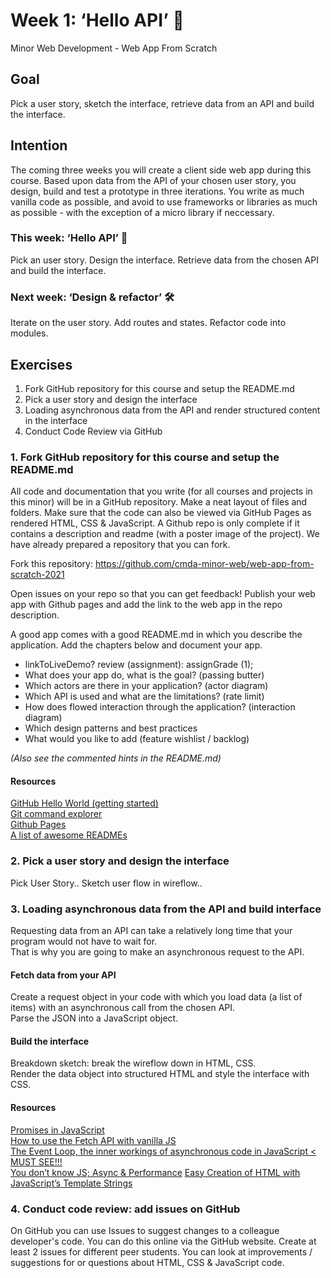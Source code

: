 # Week 1: ‘Hello API’ 🐒

Minor Web Development - Web App From Scratch

## Goal 

Pick a user story, sketch the interface, retrieve data from an API and build the interface.

## Intention

The coming three weeks you will create a client side web app during this course. Based upon data from the API of your chosen user story, you design, build and test a prototype in three iterations. You write as much vanilla code as possible, and avoid to use frameworks or libraries as much as possible - with the exception of a micro library if neccessary. 

### This week: ‘Hello API’ 🐒

Pick an user story. Design the interface. Retrieve data from the chosen API and build the interface.

### Next week: ‘Design & refactor’ 🛠

Iterate on the user story. Add routes and states. Refactor code into modules.

## Exercises

1. Fork GitHub repository for this course and setup the README.md 
2. Pick a user story and design the interface
3. Loading asynchronous data from the API and render structured content in the interface
4. Conduct Code Review via GitHub  


### 1. Fork GitHub repository for this course and setup the README.md 

All code and documentation that you write (for all courses and projects in this minor) will be in a GitHub repository. Make a neat layout of files and folders. Make sure that the code can also be viewed via GitHub Pages as rendered HTML, CSS & JavaScript. A Github repo is only complete if it contains a description and readme (with a poster image of the project). We have already prepared a repository that you can fork.

Fork this repository: https://github.com/cmda-minor-web/web-app-from-scratch-2021

Open issues on your repo so that you can get feedback!
Publish your web app with Github pages and add the link to the web app in the repo description.

A good app comes with a good README.md in which you describe the application. Add the chapters below and document your app.

* linkToLiveDemo? review (assignment): assignGrade (1);  
* What does your app do, what is the goal? (passing butter)  
* Which actors are there in your application? (actor diagram)  
* Which API is used and what are the limitations? (rate limit)  
* How does flowed interaction through the application? (interaction diagram)  
* Which design patterns and best practices  
* What would you like to add (feature wishlist / backlog)  

*(Also see the commented hints in the README.md)*

#### Resources

[GitHub Hello World (getting started)](https://guides.github.com/activities/hello-world/)  
[Git command explorer](https://gitexplorer.com/)  
[Github Pages](https://pages.github.com/)  
[A list of awesome READMEs](https://github.com/cmda-minor-web/web-app-from-scratch-1819/network/members)  

### 2. Pick a user story and design the interface

Pick User Story.. 
Sketch user flow in wireflow..

### 3. Loading asynchronous data from the API and build interface

Requesting data from an API can take a relatively long time that your program would not have to wait for.   
That is why you are going to make an asynchronous request to the API.

#### Fetch data from your API

Create a request object in your code with which you load data (a list of items) with an asynchronous call from the chosen API.  
Parse the JSON into a JavaScript object.

#### Build the interface

Breakdown sketch: break the wireflow down in HTML, CSS.   
Render the data object into structured HTML and style the interface with CSS.  

#### Resources
[Promises in JavaScript](https://gomakethings.com/promises-in-javascript/)  
[How to use the Fetch API with vanilla JS](https://gomakethings.com/how-to-use-the-fetch-api-with-vanilla-js/)  
[The Event Loop, the inner workings of asynchronous code in JavaScript < MUST SEE!!!](https://www.youtube.com/watch?v=8aGhZQkoFbQ)   
[You don’t know JS; Async & Performance](https://github.com/getify/You-Dont-Know-JS/blob/1st-ed/async%20&%20performance/README.md#you-dont-know-js-async--performance)
[Easy Creation of HTML with JavaScript’s Template Strings](https://wesbos.com/template-strings-html)

### 4. Conduct code review: add issues on GitHub

On GitHub you can use Issues to suggest changes to a colleague developer's code. You can do this online via the GitHub website.
Create at least 2 issues for different peer students. You can look at improvements / suggestions for or questions about HTML, CSS & JavaScript code. 
